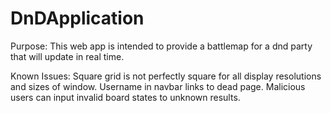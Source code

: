 # DnDApplication


Purpose:
This web app is intended to provide a battlemap for a dnd party that will update in real time.

Known Issues:
Square grid is not perfectly square for all display resolutions and sizes of window.
Username in navbar links to dead page.
Malicious users can input invalid board states to unknown results.